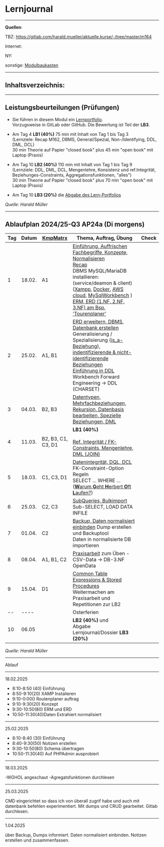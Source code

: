 # Lernjournal
___
**Quellen**:

TBZ:
https://gitlab.com/harald.mueller/aktuelle.kurse/-/tree/master/m164

Internet:

NY:

sonstige:
[Modulbaukasten](https://www.modulbaukasten.ch/module/164/1/de-DE?title=Datenbanken-erstellen-und-Daten-einf%C3%BCgen)

___
## Inhaltsverzeichnis:


___


## Leistungsbeurteilungen (Prüfungen)

- Sie führen in diesem Modul ein [Lernportfolio](https://gitlab.com/ch-tbz-it/Stud/m319/-/tree/main/N0-Portfolio).  
    Vorzugsweise in GitLab oder GitHub. Die Bewertung ist Teil der **LB3**.  
      
    
- Am Tag 4 **LB1 (40%)** 75 min mit Inhalt von Tag 1 bis Tag 3  
    (Lernziele: Recap M162, DBMS, General/Spezial, Non-/Identifying, DDL, DML, DCL)  
    30 min Theorie auf Papier "closed book" plus 45 min "open book" mit Laptop (Praxis)  
      
    
- Am Tag 10 **LB2 (40%)** 110 min mit Inhalt von Tag 1 bis Tag 9  
    (Lernziele: DDL, DML, DCL, Mengenlehre, Konsistenz und ref.Integrität, Beziehunges-Constraints, Aggregationsfunktionen, "alles")  
    30 min Theorie auf Papier "closed book" plus 70 min "open book" mit Laptop (Praxis)  
      
    
- Am Tag 10 **LB3 (20%)** die [Abgabe des Lern-Portfolios](https://gitlab.com/ch-tbz-it/Stud/m319/-/tree/main/N0-Portfolio)

*Quelle: Harald Müller*
___

## Ablaufplan 2024/25-Q3 **AP24a** (Di morgens)

| Tag | Datum  | [KmpMatrx](https://gitlab.com/modulentwicklungzh/cluster-data/m164/-/tree/master/1_Kompetenzmatrix?ref_type=heads) | Thema, Auftrag, Übung                                                                                                                                                                                                                                                                                                                                                                                                                                                                                                                                                                                                                                                                                                                                 | Check |
| --- | ------ | ------------------------------------------------------------------------------------------------------------------ | ----------------------------------------------------------------------------------------------------------------------------------------------------------------------------------------------------------------------------------------------------------------------------------------------------------------------------------------------------------------------------------------------------------------------------------------------------------------------------------------------------------------------------------------------------------------------------------------------------------------------------------------------------------------------------------------------------------------------------------------------------- | ----- |
| 1   | 18.02. | A1                                                                                                                 | [Einführung, Auffrischen Fachbegriffe, Konzepte, Normalisieren](https://gitlab.com/ch-tbz-it/Stud/m164/-/blob/main/1.Tag)  <br>[Recap](https://gitlab.com/ch-tbz-it/Stud/m164/-/blob/main/1.Tag/Recap/Recap.md)  <br>DBMS MySQL/MariaDB installieren: (service/deamon & client) ([Xampp](https://gitlab.com/ch-tbz-it/Stud/m164/-/tree/main/1.Tag/XAMPP), [Docker](https://gitlab.com/ch-tbz-it/Stud/m164/-/tree/main/1.Tag/Docker), [AWS cloud](https://gitlab.com/ch-tbz-it/Stud/m164/-/tree/main/1.Tag/AWSCloud), [MySqlWorkbench](https://gitlab.com/ch-tbz-it/Stud/m164/-/blob/main/1.Tag/Installation_SW.md) )  <br>[ERM, ERD (1.NF, 2.NF, 3.NF) am Bsp. 'Tourenplaner'](https://gitlab.com/ch-tbz-it/Stud/m164/-/tree/main/1.Tag/Tourenplaner) |       |
| 2   | 25.02. | A1, B1                                                                                                             | [ERD erweitern, DBMS, Datenbank erstellen](https://gitlab.com/ch-tbz-it/Stud/m164/-/blob/main/2.Tag)  <br>Generalisierung / Spezialisierung ([is_a-Beziehung](https://gitlab.com/ch-tbz-it/Stud/m164/-/tree/main/2.Tag#generalisierung--spezialisierung-person-mit-der-rolle-als-fahrer-oder-disponent)), [indentifizierende & nicht-identifizierende Beziehungen](https://www.datenbank-grundlagen.de/beziehungen-datenbanken.html)  <br>[Einführung in DDL](https://gitlab.com/ch-tbz-it/Stud/m164/-/blob/main/2.Tag/DDL_Intro.md)  <br>Workbench Forward Engineering → DDL (CHARSET)                                                                                                                                                               |       |
| 3   | 04.03. | B2, B3                                                                                                             | [Datentypen, Mehrfachbeziehungen, Rekursion, Datenbasis bearbeiten, Spezielle Beziehungen, DML](https://gitlab.com/ch-tbz-it/Stud/m164/-/blob/main/3.Tag)                                                                                                                                                                                                                                                                                                                                                                                                                                                                                                                                                                                             |       |
| 4   | 11.03. | B2, B3, C1, C3, D1                                                                                                 | **LB1 (40%)**  <br>  <br>[Ref. Integrität / FK-Constraints, Mengenlehre, DML (JOIN)](https://gitlab.com/ch-tbz-it/Stud/m164/-/blob/main/4.Tag)                                                                                                                                                                                                                                                                                                                                                                                                                                                                                                                                                                                                        |       |
| 5   | 18.03. | C1, C3, D1                                                                                                         | [Datenintegrität, DQL, DCL](https://gitlab.com/ch-tbz-it/Stud/m164/-/blob/main/5.Tag) FK-Constraint-Option Regeln  <br>SELECT ... WHERE ... ([**W**arum **G**eht **H**erbert **O**ft **L**aufen?](https://www.informatikzentrale.de/select-klauseln-merksatz.html))                                                                                                                                                                                                                                                                                                                                                                                                                                                                                   |       |
| 6   | 25.03. | C2, C3                                                                                                             | [SubQueries, Bulkimport](https://gitlab.com/ch-tbz-it/Stud/m164/-/blob/main/6.Tag) Sub-SELECT, LOAD DATA INFILE                                                                                                                                                                                                                                                                                                                                                                                                                                                                                                                                                                                                                                       |       |
| 7   | 01.04. | C2                                                                                                                 | [Backup, Daten normalisiert einbinden](https://gitlab.com/ch-tbz-it/Stud/m164/-/blob/main/7.Tag) Dump erstellen und Backuptool  <br>Daten in normalisierte DB importieren                                                                                                                                                                                                                                                                                                                                                                                                                                                                                                                                                                             |       |
| 8   | 08.04. | A1, B1, C2                                                                                                         | [Praxisarbeit](https://gitlab.com/ch-tbz-it/Stud/m164/-/blob/main/8.Tag) zum Üben - CSV-Data → DB-3.NF OpenData                                                                                                                                                                                                                                                                                                                                                                                                                                                                                                                                                                                                                                       |       |
| 9   | 15.04. | D1                                                                                                                 | [Common Table Expressions & Stored Procedures](https://gitlab.com/ch-tbz-it/Stud/m164/-/blob/main/9.Tag)  <br>Weitermachen am Praxisarbeit und Repetitionen zur LB2                                                                                                                                                                                                                                                                                                                                                                                                                                                                                                                                                                                   |       |
| --  | ----   |                                                                                                                    | Osterferien                                                                                                                                                                                                                                                                                                                                                                                                                                                                                                                                                                                                                                                                                                                                           |       |
| 10  | 06.05  |                                                                                                                    | **LB2 (40%)** und  <br>Abgabe Lernjournal/Dossier **LB3 (20%)**                                                                                                                                                                                                                                                                                                                                                                                                                                                                                                                                                                                                                                                                                       |       |
*Quelle: Harald Müller*
___



Ablauf
___

18.02.2025

- 8:10-8:50 (40) Einführung
- 8:50-9:10(20) XAMP Instalieren
- 9:10-0:00() Routenplaner auftrag
- 9:10-9:30(20) Konzept
- 9:30-10:50(80) ERM und ERD
- 10:50-11:30(40)Daten Extrahiert normalisiert

___
25.02.2025

- 8:10-8:40 (30) Einführung
- 8:40-9:30(50) Notizen erstellen
- 9:30-10:50(80) Schema übertragen
- 10:50-11:30(40) Auf PHPAdmin ausprobiert
  
___
18.03.2025

-WGHOL angeschaut
-Agregatsfunktionen durchlesen
___
25.03.2025

CMD eingerichtet so dass ich von überall zugrif habe und auch mit datenbank befehlen experimentiert.
Mit dumps und CRUD gearbeitet.
Gitlab durchlesen.

___
1.04.2025

über Backup, Dumps informiert.
Daten normalisiert einbinden.
Notizen erstellen und zusammenfassen.


